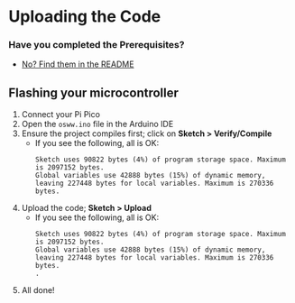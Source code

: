 # Uploading the Code

### Have you completed the Prerequisites?
- [No? Find them in the README](../README.md#prerequisites)

## Flashing your microcontroller

1. Connect your Pi Pico
1. Open the `osww.ino` file in the Arduino IDE
1. Ensure the project compiles first; click on **Sketch > Verify/Compile**
    - If you see the following, all is OK:
        ```
        Sketch uses 90822 bytes (4%) of program storage space. Maximum is 2097152 bytes.
        Global variables use 42888 bytes (15%) of dynamic memory, leaving 227448 bytes for local variables. Maximum is 270336 bytes.
        ```
1. Upload the code; **Sketch > Upload**
    - If you see the following, all is OK:
        ```
        Sketch uses 90822 bytes (4%) of program storage space. Maximum is 2097152 bytes.
        Global variables use 42888 bytes (15%) of dynamic memory, leaving 227448 bytes for local variables. Maximum is 270336 bytes.
        .
        ```
1. All done!